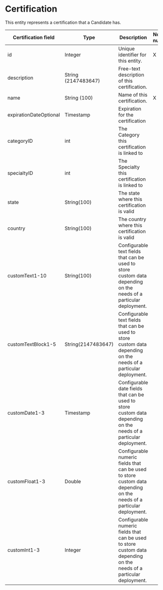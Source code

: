 # Certification

This entity represents a certification that a Candidate has.

| **Certification field** | **Type** | **Description** | **Not null** | **Read-only** |
| --- | --- | --- | --- | --- |
| id | Integer | Unique identifier for this entity. | X | X |
| description | String (2147483647)  | Free-text description of this certification. | | |
| name | String (100) | Name of this certification. | X | |
| expirationDateOptional | Timestamp | Expiration for the certification |  |  |
| categoryID | int | The Category this certification is linked to |  |  |
| specialtyID | int | The Specialty this certification is linked to |  |  |
| state | String(100) | The state where this certification is valid |  |  |
| country | String(100) | The country where this certification is valid |  |  |
| customText1-10 | String(100) | Configurable text fields that can be used to store custom data depending on the needs of a particular deployment. |  |  |
| customTextBlock1-5 | String(2147483647) | Configurable text fields that can be used to store custom data depending on the needs of a particular deployment. |  |  |
| customDate1-3 | Timestamp | Configurable date fields that can be used to store custom data depending on the needs of a particular deployment. |  |  |
| customFloat1-3 | Double | Configurable numeric fields that can be used to store custom data depending on the needs of a particular deployment. |  |  |
| customInt1-3 | Integer | Configurable numeric fields that can be used to store custom data depending on the needs of a particular deployment. |  |  |
